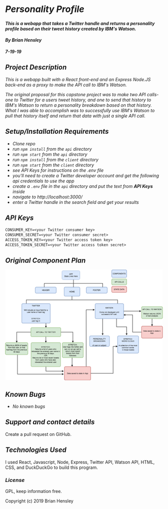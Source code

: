 # _Personality Profile_

#### _This is a webapp that takes a Twitter handle and returns a personality profile based on their tweet history created by IBM's Watson._

#### _By Brian Hensley_
#### _7-19-19_

## _Project Description_

_This is a webapp built with a React front-end and an Express Node.JS back-end as a proxy to make the API call to IBM's Watson._

_The original proposal for this capstone project was to make two API calls- one to Twitter for a users tweet history, and one to send that history to IBM's Watson to return a personality breakdown based on that history. What I was able to accomplish was to successfully use IBM's Watson to pull that history itself and return that data with just a single API call._

## _Setup/Installation Requirements_

* _Clone repo_
* _run `npm install` from the `api` directory_
* _run `npm start` from the `api` directory_
* _run `npm install` from the `client` directory_
* _run `npm start` from the `client` directory_
* _see API Keys for instructions on the .env file_
 * _you'll need to create a Twitter developer account and get the following api credentials to use the app_
* _create a `.env` file in the `api` directory and put the text from **API Keys** inside_
* _navigate to http://localhost:3000/_
* _enter a Twitter handle in the search field and get your results_

## _API Keys_

 ```
CONSUMER_KEY=<your Twitter consumer key>
CONSUMER_SECRET=<your Twitter consumer secret>
ACCESS_TOKEN_KEY=<your Twitter access token key>
ACCESS_TOKEN_SECRET=<your Twitter access token secret>
```

## _Original Component Plan_
![ss1](https://github.com/brnhensley/personality-profile/blob/master/comptree.png)

## _Known Bugs_

* _No known bugs_

## _Support and contact details_

Create a pull request on GitHub.

## _Technologies Used_

I used React, Javascript, Node, Express, Twitter API, Watson API, HTML, CSS, and DuckDuckGo to build this program.

### _License_

GPL, keep information free.

Copyright (c) 2019 Brian Hensley
